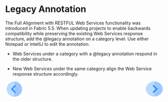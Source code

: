 # Legacy Annotation

The Full Alignment with RESTFUL Web Services functionality was introduced in Fabric 5.5.  When updating projects to enable backwards compatibility while preserving the existing Web Services response structure, add the @legacy annotation on a category level. 
Use either Notepad or IntelliJ to edit the annotation. 

 * Web Services under a category with a @legacy annotation respond in the older structure. 

*  New Web Services under the same category align the Web Service response structure accordingly.

  

[![Previous](/articles/images/Previous.png)](/articles/15_web_services/09_swagger.md)[<img align="right" width="60" height="54" src="/articles/images/Next.png">](/articles/15_web_services/11_response_codes.md)


